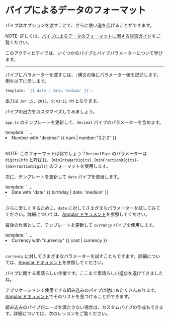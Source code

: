 # パイプによるデータのフォーマット

パイプはオプションを渡すことで、さらに使い道を広げることができます。

NOTE: 詳しくは、[パイプによるデータのフォーマットに関する詳細ガイド](/guide/templates/pipes)をご覧ください。

このアクティビティでは、いくつかのパイプとパイプパラメーターについて学びます。

<hr>

パイプにパラメーターを渡すには、`:`構文の後にパラメーター値を記述します。例を以下に示します。

```ts
template: `{{ date | date:'medium' }}`;
```

出力は `Jun 15, 2015, 9:43:11 PM` となります。

パイプの出力をカスタマイズしてみましょう。

<docs-workflow>

<docs-step title="`DecimalPipe` を使用して数値をフォーマットする">

`app.ts` のテンプレートを更新して、`decimal` パイプのパラメーターを含めます。

<docs-code language="ts" highlight="[3]">
template: `
  ...
  <li>Number with "decimal" {{ num | number:"3.2-2" }}</li>
`
</docs-code>

NOTE: このフォーマットは何でしょう？`DecimalPipe` のパラメーターは `digitsInfo` と呼ばれ、`{minIntegerDigits}.{minFractionDigits}-{maxFractionDigits}` のフォーマットを使用します。

</docs-step>

<docs-step title="`DatePipe` を使用して日付をフォーマットする">

次に、テンプレートを更新して `date` パイプを使用します。

<docs-code language="ts" highlight="[3]">
template: `
  ...
  <li>Date with "date" {{ birthday | date: 'medium' }}</li>
`
</docs-code>

さらに楽しくするために、`date` に対してさまざまなパラメーターを試してみてください。詳細については、[Angular ドキュメント](guide/templates/pipes)を参照してください。

</docs-step>

<docs-step title="`CurrencyPipe` を使用して通貨をフォーマットする">

最後の作業として、テンプレートを更新して `currency` パイプを使用します。

<docs-code language="ts" highlight="[3]">
template: `
  ...
  <li>Currency with "currency" {{ cost | currency }}</li>
`
</docs-code>

`currency` に対してさまざまなパラメーターを試すこともできます。詳細については、[Angular ドキュメント](guide/templates/pipes)を参照してください。

</docs-step>

</docs-workflow>

パイプに関する素晴らしい作業です。ここまで素晴らしい進歩を遂げてきましたね。

アプリケーションで使用できる組み込みのパイプは他にもたくさんあります。[Angular ドキュメント](guide/templates/pipes)でそのリストを見つけることができます。

組み込みのパイプがニーズを満たさない場合は、カスタムパイプの作成もできます。詳細については、次のレッスンをご覧ください。

